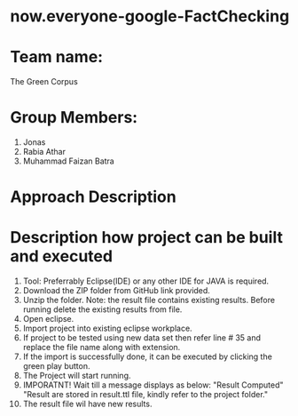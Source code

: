 # now.everyone-google-FactChecking
# Team name:
The Green Corpus

# Group Members:
1. Jonas
2. Rabia Athar
3. Muhammad Faizan Batra


# Approach Description

# Description how project can be built and executed
1. Tool: Preferrably Eclipse(IDE) or any other IDE for JAVA is required.
2. Download the ZIP folder from GitHub link provided.
3. Unzip the folder.
Note: the result file contains existing results. Before running delete the existing results from file.
4. Open eclipse.
5. Import project into existing eclipse workplace.
6. If project to be tested using new data set then refer line #  35 and replace the file name along with extension.
6. If the import is successfully done, it can be executed by clicking the green play button.
7. The Project will start running.
8. IMPORATNT! Wait till a message displays as below:
  "Result Computed"
  "Result are stored in result.ttl file, kindly refer to the project folder."
9. The result file wil have new results.


